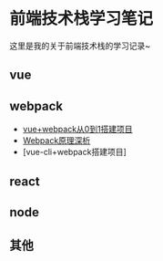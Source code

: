 # 前端技术栈学习笔记

这里是我的关于前端技术栈的学习记录~


## vue


## webpack

- [vue+webpack从0到1搭建项目](./webpack/vue-use.html)
- [Webpack原理深析](./webpack/learn.html)
- [vue-cli+webpack搭建项目]



## react


## node


## 其他